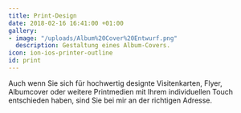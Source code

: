```yaml
---
title: Print-Design
date: 2018-02-16 16:41:00 +01:00
gallery:
- image: "/uploads/Album%20Cover%20Entwurf.png"
  description: Gestaltung eines Album-Covers.
icon: ion-ios-printer-outline
id: print
---
```


Auch wenn Sie sich für hochwertig designte Visitenkarten, Flyer, Albumcover oder weitere Printmedien mit Ihrem individuellen Touch entschieden haben, sind Sie bei mir an der richtigen Adresse.
